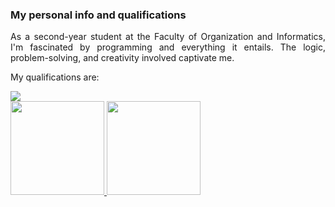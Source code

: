 ### My personal info and qualifications

<div align="justify">

As a second-year student at the Faculty of Organization and Informatics, I'm fascinated by programming and everything it entails. The logic, problem-solving, and creativity involved captivate me.

</div>

My qualifications are:
<section markdown="1" style="display: flex;">

  <a href="https://skillicons.dev">
    <img src="https://skillicons.dev/icons?i=git,github,mongodb,mysql,postgres,nodejs,c,cpp,cs,html,css,bootstrap,js,react,vite,figma" />
  </a>

</section>


<a href="https://github.com/anuraghazra/github-readme-stats">
  <img height="150" src="https://github-readme-stats.vercel.app/api?username=mgrabovac22&show_icons=true&theme=radical&hide_title=true" />
</a>
<a href="https://github.com/anuraghazra/convoychat">
  <img height="150" src="https://github-readme-stats.vercel.app/api/top-langs/?username=mgrabovac22&layout=compact&hide_title=true&langs_count=7&theme=radical" />
</a>


